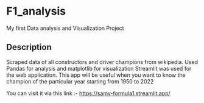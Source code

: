 # F1_analysis
My first Data analysis and Visualization Project
## Description
Scraped data of all constructors and driver champions from wikipedia. Used Pandas for analysis and matplotlib for visualization
Streamlit was used for the web application.
This app will be useful when you want to know the champion of the particular year starting from 1950 to 2022

You can visit it via this link :-
https://samy-formula1.streamlit.app/
